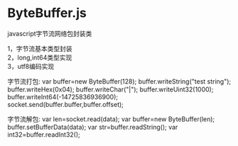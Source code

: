 # ByteBuffer.js
javascript字节流网络包封装类

1，字节流基本类型封装<br>
2，long,int64类型实现<br>
3，utf8编码实现<br>

字节流打包:
var buffer=new ByteBuffer(128);
buffer.writeString("test string");
buffer.writeHex(0x04);
buffer.writeChar("|");
buffer.writeUint32(1000);
buffer.writeInt64(-14725836936900);
socket.send(buffer.buffer,buffer.offset);

字节流解包:
var len=socket.read(data);
var buffer=new ByteBuffer(len);
buffer.setBufferData(data);
var str=buffer.readString();
var int32=buffer.readInt32();

